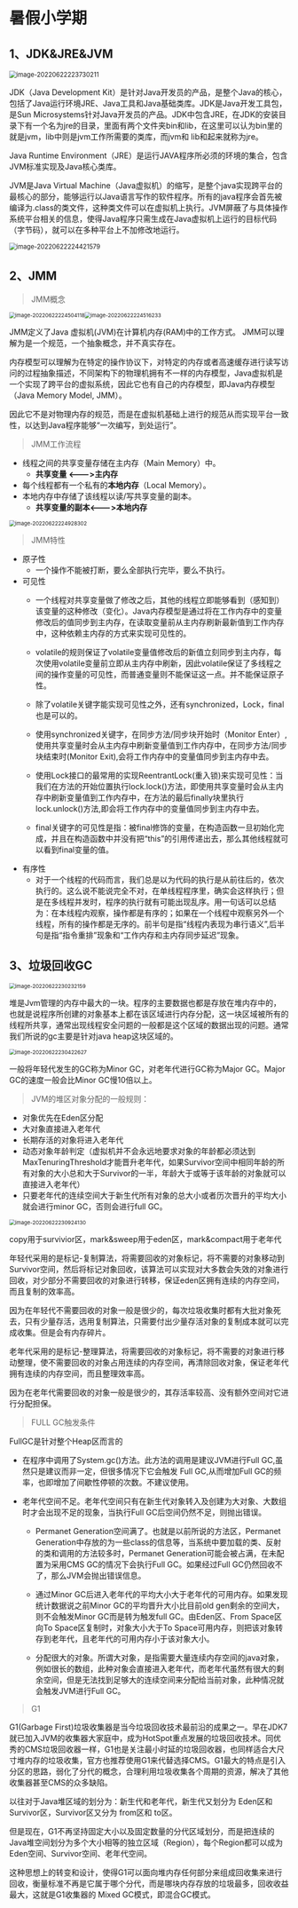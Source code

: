 # 暑假小学期

## 1、JDK&JRE&JVM

<img src="./7.assets/image-20220622223730211.png" alt="image-20220622223730211" style="zoom:80%;" />

JDK（Java Development Kit）是针对Java开发员的产品，是整个Java的核心，包括了Java运行环境JRE、Java工具和Java基础类库。JDK是Java开发工具包，是Sun Microsystems针对Java开发员的产品。JDK中包含JRE，在JDK的安装目录下有一个名为jre的目录，里面有两个文件夹bin和lib，在这里可以认为bin里的就是jvm，lib中则是jvm工作所需要的类库，而jvm和 lib和起来就称为jre。

Java Runtime Environment（JRE）是运行JAVA程序所必须的环境的集合，包含JVM标准实现及Java核心类库。

JVM是Java Virtual Machine（Java虚拟机）的缩写，是整个java实现跨平台的最核心的部分，能够运行以Java语言写作的软件程序。所有的java程序会首先被编译为.class的类文件，这种类文件可以在虚拟机上执行。JVM屏蔽了与具体操作系统平台相关的信息，使得Java程序只需生成在Java虚拟机上运行的目标代码（字节码），就可以在多种平台上不加修改地运行。

<img src="./7.assets/image-20220622224421579.png" alt="image-20220622224421579" style="zoom:80%;" />



## 2、JMM

> JMM概念

<img src="./7.assets/image-20220622224504118.png" alt="image-20220622224504118" style="zoom: 67%;" /><img src="./7.assets/image-20220622224516233.png" alt="image-20220622224516233" style="zoom: 67%;" />

JMM定义了Java 虚拟机(JVM)在计算机内存(RAM)中的工作方式。 JMM可以理解为是一个规范，一个抽象概念，并不真实存在。

内存模型可以理解为在特定的操作协议下，对特定的内存或者高速缓存进行读写访问的过程抽象描述，不同架构下的物理机拥有不一样的内存模型，Java虚拟机是一个实现了跨平台的虚拟系统，因此它也有自己的内存模型，即Java内存模型（Java Memory Model, JMM）。

因此它不是对物理内存的规范，而是在虚拟机基础上进行的规范从而实现平台一致性，以达到Java程序能够“一次编写，到处运行”。



> JMM工作流程

- 线程之间的共享变量存储在主内存（Main Memory）中。
  - **共享变量 <--->主内存**
- 每个线程都有一个私有的**本地内存**（Local Memory）。
- 本地内存中存储了该线程以读/写共享变量的副本。
  - **共享变量的副本<--->本地内存**

<img src="./7.assets/image-20220622224928302.png" alt="image-20220622224928302" style="zoom: 67%;" />



> JMM特性

- 原子性
  - 一个操作不能被打断，要么全部执行完毕，要么不执行。
- 可见性
  - 一个线程对共享变量做了修改之后，其他的线程立即能够看到（感知到）该变量的这种修改（变化）。Java内存模型是通过将在工作内存中的变量修改后的值同步到主内存，在读取变量前从主内存刷新最新值到工作内存中，这种依赖主内存的方式来实现可见性的。
  - volatile的规则保证了volatile变量值修改后的新值立刻同步到主内存，每次使用volatile变量前立即从主内存中刷新，因此volatile保证了多线程之间的操作变量的可见性，而普通变量则不能保证这一点。并不能保证原子性。

  - 除了volatile关键字能实现可见性之外，还有synchronized，Lock，final也是可以的。

  - 使用synchronized关键字，在同步方法/同步块开始时（Monitor Enter）,使用共享变量时会从主内存中刷新变量值到工作内存中，在同步方法/同步块结束时(Monitor Exit),会将工作内存中的变量值同步到主内存中去。

  - 使用Lock接口的最常用的实现ReentrantLock(重入锁)来实现可见性：当我们在方法的开始位置执行lock.lock()方法，即使用共享变量时会从主内存中刷新变量值到工作内存中，在方法的最后finally块里执行lock.unlock()方法,即会将工作内存中的变量值同步到主内存中去。

  - final关键字的可见性是指：被final修饰的变量，在构造函数一旦初始化完成，并且在构造函数中并没有把“this”的引用传递出去，那么其他线程就可以看到final变量的值。
- 有序性
  - 对于一个线程的代码而言，我们总是以为代码的执行是从前往后的，依次执行的。这么说不能说完全不对，在单线程程序里，确实会这样执行；但是在多线程并发时，程序的执行就有可能出现乱序。用一句话可以总结为：在本线程内观察，操作都是有序的；如果在一个线程中观察另外一个线程，所有的操作都是无序的。前半句是指“线程内表现为串行语义”,后半句是指“指令重排”现象和“工作内存和主内存同步延迟”现象。



## 3、垃圾回收GC

<img src="./7.assets/image-20220622230232159.png" alt="image-20220622230232159" style="zoom: 67%;" />

堆是Jvm管理的内存中最大的一块。程序的主要数据也都是存放在堆内存中的，也就是说程序所创建的对象基本上都在该区域进行内存分配，这一块区域被所有的线程所共享，通常出现线程安全问题的一般都是这个区域的数据出现的问题。通常我们所说的gc主要是针对java heap这块区域的。

<img src="./7.assets/image-20220622230422627.png" alt="image-20220622230422627" style="zoom:67%;" />

一般将年轻代发生的GC称为Minor GC，对老年代进行GC称为Major GC。Major GC的速度一般会比Minor GC慢10倍以上。



> JVM的堆区对象分配的一般规则：

- 对象优先在Eden区分配
- 大对象直接进入老年代
- 长期存活的对象将进入老年代
- 动态对象年龄判定（虚拟机并不会永远地要求对象的年龄都必须达到MaxTenuringThreshold才能晋升老年代，如果Survivor空间中相同年龄的所有对象的大小总和大于Survivor的一半，年龄大于或等于该年龄的对象就可以直接进入老年代）
- 只要老年代的连续空间大于新生代所有对象的总大小或者历次晋升的平均大小就会进行minor GC，否则会进行full GC。



<img src="./7.assets/image-20220622230924130.png" alt="image-20220622230924130" style="zoom:67%;" />

copy用于survivior区，mark&sweep用于eden区，mark&compact用于老年代

年轻代采用的是标记-复制算法，将需要回收的对象标记，将不需要的对象移动到Survivor空间，然后将标记对象回收，该算法可以实现对大多数会失效的对象进行回收，对少部分不需要回收的对象进行转移，保证eden区拥有连续的内存空间，而且复制的效率高。

因为在年轻代不需要回收的对象一般是很少的，每次垃圾收集时都有大批对象死去，只有少量存活，选用复制算法，只需要付出少量存活对象的复制成本就可以完成收集。但是会有内存碎片。

老年代采用的是标记-整理算法，将需要回收的对象标记，将不需要的对象进行移动整理，使不需要回收的对象占用连续的内存空间，再清除回收对象，保证老年代拥有连续的内存空间，而且整理效率高。

因为在老年代需要回收的对象一般是很少的，其存活率较高、没有额外空间对它进行分配担保。



> FULL GC触发条件

FullGC是针对整个Heap区而言的

- 在程序中调用了System.gc()方法。此方法的调用是建议JVM进行Full GC,虽然只是建议而非一定，但很多情况下它会触发 Full GC,从而增加Full GC的频率，也即增加了间歇性停顿的次数。不建议使用。

- 老年代空间不足。老年代空间只有在新生代对象转入及创建为大对象、大数组时才会出现不足的现象，当执行Full GC后空间仍然不足，则抛出错误。

  - Permanet Generation空间满了。也就是以前所说的方法区，Permanet Generation中存放的为一些class的信息等，当系统中要加载的类、反射的类和调用的方法较多时，Permanet Generation可能会被占满，在未配置为采用CMS GC的情况下会执行Full GC。如果经过Full GC仍然回收不了，那么JVM会抛出错误信息。

  - 通过Minor GC后进入老年代的平均大小大于老年代的可用内存。如果发现统计数据说之前Minor GC的平均晋升大小比目前old gen剩余的空间大，则不会触发Minor GC而是转为触发full GC。由Eden区、From Space区向To Space区复制时，对象大小大于To Space可用内存，则把该对象转存到老年代，且老年代的可用内存小于该对象大小。

  - 分配很大的对象。所谓大对象，是指需要大量连续内存空间的java对象，例如很长的数组，此种对象会直接进入老年代，而老年代虽然有很大的剩余空间，但是无法找到足够大的连续空间来分配给当前对象，此种情况就会触发JVM进行Full GC。



> G1

G1(Garbage First)垃圾收集器是当今垃圾回收技术最前沿的成果之一。早在JDK7就已加入JVM的收集器大家庭中，成为HotSpot重点发展的垃圾回收技术。同优秀的CMS垃圾回收器一样，G1也是关注最小时延的垃圾回收器，也同样适合大尺寸堆内存的垃圾收集，官方也推荐使用G1来代替选择CMS。G1最大的特点是引入分区的思路，弱化了分代的概念，合理利用垃圾收集各个周期的资源，解决了其他收集器甚至CMS的众多缺陷。

以往对于Java堆区域的划分为：新生代和老年代，新生代又划分为 Eden区和 Survivor区，Survivor区又分为 from区和 to区。

但是现在，G1不再坚持固定大小以及固定数量的分代区域划分，而是把连续的Java堆空间划分为多个大小相等的独立区域（Region），每个Region都可以成为 Eden空间、Survivor空间、老年代空间。

这种思想上的转变和设计，使得G1可以面向堆内存任何部分来组成回收集来进行回收，衡量标准不再是它属于哪个分代，而是哪块内存存放的垃圾最多，回收收益最大，这就是G1收集器的 Mixed GC模式，即混合GC模式。

